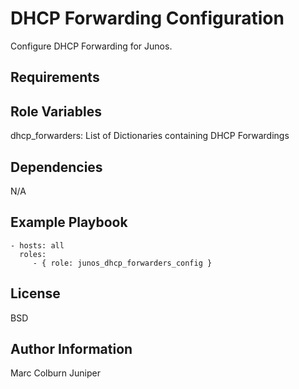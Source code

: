 DHCP Forwarding Configuration
=========

Configure DHCP Forwarding for Junos.

Requirements
------------


Role Variables
--------------
dhcp_forwarders: List of Dictionaries containing DHCP Forwardings



Dependencies
------------

N/A

Example Playbook
----------------

    - hosts: all
      roles:
         - { role: junos_dhcp_forwarders_config }

License
-------

BSD

Author Information
------------------

Marc Colburn Juniper
